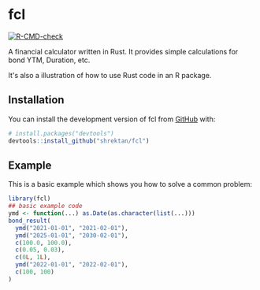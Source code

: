 
# fcl

<!-- badges: start -->
[![R-CMD-check](https://github.com/shrektan/fcl/workflows/R-CMD-check/badge.svg)](https://github.com/shrektan/fcl/actions)
<!-- badges: end -->

A financial calculator written in Rust. It provides simple calculations for bond YTM, Duration, etc.

It's also a illustration of how to use Rust code in an R package.

## Installation

You can install the development version of fcl from [GitHub](https://github.com/) with:

``` r
# install.packages("devtools")
devtools::install_github("shrektan/fcl")
```

## Example

This is a basic example which shows you how to solve a common problem:

``` r
library(fcl)
## basic example code
ymd <- function(...) as.Date(as.character(list(...)))
bond_result(
  ymd("2021-01-01", "2021-02-01"),
  ymd("2025-01-01", "2030-02-01"),
  c(100.0, 100.0),
  c(0.05, 0.03),
  c(0L, 1L),
  ymd("2022-01-01", "2022-02-01"),
  c(100, 100)
)
```

